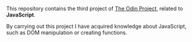 This repository contains the third project of <a href="https://www.theodinproject.com/lessons/foundations-rock-paper-scissors">The Odin Project</a>, related to **JavaScript**.

By carrying out this project I have acquired knowledge about JavaScript, such as DOM manipulation or creating functions.